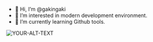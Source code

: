 - 👋 Hi, I’m @gakingaki
- 👀 I’m interested in modern development environment.
- 🌱 I’m currently learning Github tools.
<picture>
 <source media="(prefers-color-scheme: dark)" srcset="YOUR-DARKMODE-IMAGE">
 <source media="(prefers-color-scheme: light)" srcset="YOUR-LIGHTMODE-IMAGE">
 <img alt="YOUR-ALT-TEXT" src="YOUR-DEFAULT-IMAGE">
</picture>
<!---
gakingaki/gakingaki is a ✨ special ✨ repository because its `README.md` (this file) appears on your GitHub profile.
You can click the Preview link to take a look at your changes.
--->
